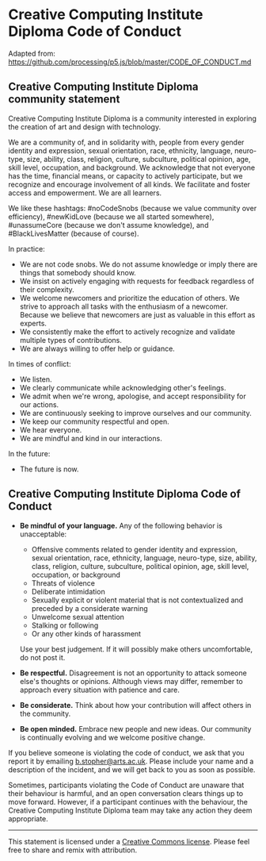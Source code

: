 # Creative Computing Institute Diploma Code of Conduct

Adapted from: <https://github.com/processing/p5.js/blob/master/CODE_OF_CONDUCT.md>

## Creative Computing Institute Diploma community statement

Creative Computing Institute Diploma is a community interested in exploring the creation of art and design with technology.

We are a community of, and in solidarity with, people from every gender identity and expression, sexual orientation, race, ethnicity, language, neuro-type, size, ability, class, religion, culture, subculture, political opinion, age, skill level, occupation, and background. We acknowledge that not everyone has the time, financial means, or capacity to actively participate, but we recognize and encourage involvement of all kinds. We facilitate and foster access and empowerment. We are all learners.

We like these hashtags: #noCodeSnobs (because we value community over efficiency), #newKidLove (because we all started somewhere), #unassumeCore (because we don't assume knowledge), and #BlackLivesMatter (because of course).

In practice:

- We are not code snobs. We do not assume knowledge or imply there are things that somebody should know.
- We insist on actively engaging with requests for feedback regardless of their complexity.
- We welcome newcomers and prioritize the education of others. We strive to approach all tasks with the enthusiasm of a newcomer. Because we believe that newcomers are just as valuable in this effort as experts.
- We consistently make the effort to actively recognize and validate multiple types of contributions.
- We are always willing to offer help or guidance.

In times of conflict:

- We listen.
- We clearly communicate while acknowledging other's feelings.
- We admit when we're wrong, apologise, and accept responsibility for our actions.
- We are continuously seeking to improve ourselves and our community.
- We keep our community respectful and open.
- We hear everyone.
- We are mindful and kind in our interactions.

In the future:

- The future is now.

## Creative Computing Institute Diploma Code of Conduct

- **Be mindful of your language.** Any of the following behavior is unacceptable:

  - Offensive comments related to gender identity and expression, sexual orientation, race, ethnicity, language, neuro-type, size, ability, class, religion, culture, subculture, political opinion, age, skill level, occupation, or background
  - Threats of violence
  - Deliberate intimidation
  - Sexually explicit or violent material that is not contextualized and preceded by a considerate warning
  - Unwelcome sexual attention
  - Stalking or following
  - Or any other kinds of harassment

  Use your best judgement. If it will possibly make others uncomfortable, do not post it.

- **Be respectful.** Disagreement is not an opportunity to attack someone else's thoughts or opinions. Although views may differ, remember to approach every situation with patience and care.
- **Be considerate.** Think about how your contribution will affect others in the community.
- **Be open minded.** Embrace new people and new ideas. Our community is continually evolving and we welcome positive change.

If you believe someone is violating the code of conduct, we ask that you report it by emailing [b.stopher@arts.ac.uk](mailto:b.stopher@arts.ac.uk). Please include your name and a description of the incident, and we will get back to you as soon as possible.

Sometimes, participants violating the Code of Conduct are unaware that their behaviour is harmful, and an open conversation clears things up to move forward. However, if a participant continues with the behaviour, the Creative Computing Institute Diploma team may take any action they deem appropriate.

---

This statement is licensed under a [Creative Commons license](https://creativecommons.org/licenses/by-sa/4.0/). Please feel free to share and remix with attribution.

